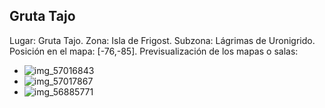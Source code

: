 ## Gruta Tajo
Lugar: Gruta Tajo.
Zona: Isla de Frigost.
Subzona: Lágrimas de Uronigrido.
Posición en el mapa: [-76,-85].
Previsualización de los mapas o salas:
- ![img_57016843](https://media.discordapp.net/attachments/1115311447145193482/1115361505991463032/57016843.jpg)
- ![img_57017867](https://media.discordapp.net/attachments/1115311447145193482/1115361516070383626/57017867.jpg)
- ![img_56885771](https://media.discordapp.net/attachments/1115311447145193482/1115361440061202612/56885771.jpg)
